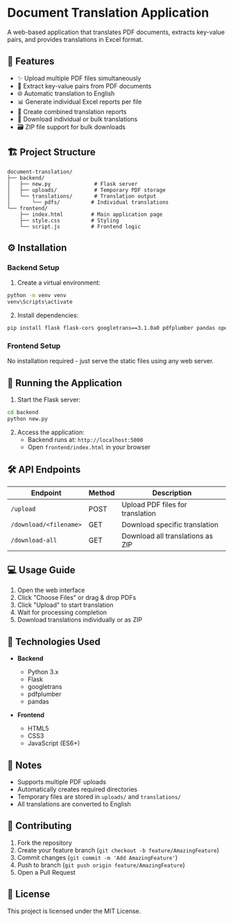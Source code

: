 # Document Translation Application

A web-based application that translates PDF documents, extracts key-value pairs, and provides translations in Excel format.

## 🚀 Features

- ✨ Upload multiple PDF files simultaneously
- 📄 Extract key-value pairs from PDF documents
- 🌐 Automatic translation to English
- 📊 Generate individual Excel reports per file
- 📑 Create combined translation reports
- 💾 Download individual or bulk translations
- 🗃️ ZIP file support for bulk downloads

## 🏗️ Project Structure

```
document-translation/
├── backend/
│   ├── new.py              # Flask server
│   ├── uploads/            # Temporary PDF storage
│   └── translations/       # Translation output
│       └── pdfs/          # Individual translations
└── frontend/
    ├── index.html         # Main application page
    ├── style.css          # Styling
    └── script.js          # Frontend logic
```

## ⚙️ Installation

### Backend Setup

1. Create a virtual environment:
```bash
python -m venv venv
venv\Scripts\activate
```

2. Install dependencies:
```bash
pip install flask flask-cors googletrans==3.1.0a0 pdfplumber pandas openpyxl
```

### Frontend Setup

No installation required - just serve the static files using any web server.

## 🚀 Running the Application

1. Start the Flask server:
```bash
cd backend
python new.py
```

2. Access the application:
   - Backend runs at: `http://localhost:5000`
   - Open `frontend/index.html` in your browser

## 🛠️ API Endpoints

| Endpoint | Method | Description |
|----------|--------|-------------|
| `/upload` | POST | Upload PDF files for translation |
| `/download/<filename>` | GET | Download specific translation |
| `/download-all` | GET | Download all translations as ZIP |

## 💻 Usage Guide

1. Open the web interface
2. Click "Choose Files" or drag & drop PDFs
3. Click "Upload" to start translation
4. Wait for processing completion
5. Download translations individually or as ZIP

## 🔧 Technologies Used

- **Backend**
  - Python 3.x
  - Flask
  - googletrans
  - pdfplumber
  - pandas

- **Frontend**
  - HTML5
  - CSS3
  - JavaScript (ES6+)

## 📝 Notes

- Supports multiple PDF uploads
- Automatically creates required directories
- Temporary files are stored in `uploads/` and `translations/`
- All translations are converted to English

## 🤝 Contributing

1. Fork the repository
2. Create your feature branch (`git checkout -b feature/AmazingFeature`)
3. Commit changes (`git commit -m 'Add AmazingFeature'`)
4. Push to branch (`git push origin feature/AmazingFeature`)
5. Open a Pull Request

## 📄 License

This project is licensed under the MIT License.